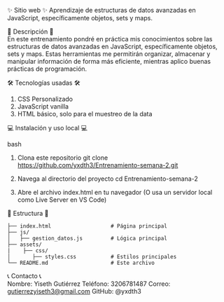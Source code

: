
✨ Sitio web ✨ 
Aprendizaje de estructuras de datos avanzadas en JavaScript, específicamente objetos, sets y maps.

📝 Descripción 📝 <br>
En este entrenamiento pondré en práctica mis conocimientos sobre las estructuras de datos avanzadas en JavaScript, específicamente objetos, sets y maps. Estas herramientas me permitirán organizar, almacenar y manipular información de forma más eficiente, mientras aplico buenas prácticas de programación.

🛠️ Tecnologías usadas 🛠️
1. CSS Personalizado
2. JavaScript vanilla
3. HTML básico, solo para el muestreo de la data

💻 Instalación y uso local 💻

bash
1. Clona este repositorio
    git clone https://github.com/yxdth3/Entrenamiento-semana-2.git

2. Navega al directorio del proyecto
    cd Entrenamiento-semana-2

3. Abre el archivo index.html en tu navegador
    (O usa un servidor local como Live Server en VS Code)

🚧 Estructura 🚧
```
├── index.html                   # Página principal
├── js/
│   ├── gestion_datos.js         # Lógica principal
├── assets/
|    ├── css/
│       ├── styles.css           # Estilos principales
└── README.md                    # Este archivo
```

📞 Contacto 📞  <br>
Nombre: Yiseth Gutiérrez 
Teléfono: 3206781487
Correo: gutierrezyiseth3@gmail.com
GitHub: @yxdth3
